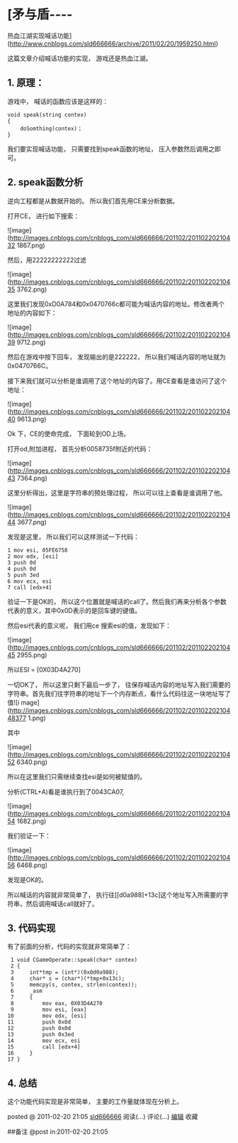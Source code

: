 #  [矛与盾----
热血江湖实现喊话功能](http://www.cnblogs.com/sld666666/archive/2011/02/20/1959250.html)

这篇文章介绍喊话功能的实现， 游戏还是热血江湖。

## 1\. 原理：

游戏中， 喊话的函数应该是这样的：

    void speak(string contex)  
    {  
        doSomthing(contex)；  
    }

我们要实现喊话功能， 只需要找到speak函数的地址， 压入参数然后调用之即可。

## 2\. speak函数分析

逆向工程都是从数据开始的。 所以我们首先用CE来分析数据。

打开CE， 进行如下搜索：

![image](http://images.cnblogs.com/cnblogs_com/sld666666/201102/20110220210432
1867.png)

然后，用22222222222过滤

![image](http://images.cnblogs.com/cnblogs_com/sld666666/201102/20110220210435
3762.png)

这里我们发现0xD0A784和0x0470766c都可能为喊话内容的地址。修改者两个地址的内容如下：

![image](http://images.cnblogs.com/cnblogs_com/sld666666/201102/20110220210439
9712.png)

然后在游戏中按下回车， 发现输出的是222222， 所以我们喊话内容的地址就为0x0470766C。

接下来我们就可以分析是谁调用了这个地址的内容了。用CE查看是谁访问了这个地址：

![image](http://images.cnblogs.com/cnblogs_com/sld666666/201102/20110220210440
9613.png)

Ok 下，CE的使命完成， 下面轮到OD上场。

打开od,附加进程， 首先分析0058735f附近的代码：

![image](http://images.cnblogs.com/cnblogs_com/sld666666/201102/20110220210443
7364.png)

这里分析得出，这里是字符串的预处理过程， 所以可以往上查看是谁调用了他。

![image](http://images.cnblogs.com/cnblogs_com/sld666666/201102/20110220210444
3677.png)

发现是这里， 所以我们可以这样测试一下代码：

    1 mov esi, 05FE6758   
    2 mov edx, [esi]   
    3 push 0d   
    4 push 0d   
    5 push 3ed   
    6 mov ecx, esi   
    7 call [edx+4]

验证一下是OK的， 所以这个位置就是喊话的call了。然后我们再来分析各个参数代表的意义，其中0x0D表示的是回车键的键值。

然后esi代表的意义呢， 我们用ce 搜索esi的值，发现如下：

![image](http://images.cnblogs.com/cnblogs_com/sld666666/201102/20110220210445
2955.png)

所以ESI = [0X03D4A270]

一切OK了， 所以这里只剩下最后一步了， 往保存喊话内容的地址写入我们需要的字符串。首先我们往字符串的地址下一个内存断点，看什么代码往这一块地址写了值![i
mage](http://images.cnblogs.com/cnblogs_com/sld666666/201102/20110220210448377
1.png)

其中

![image](http://images.cnblogs.com/cnblogs_com/sld666666/201102/20110220210452
6340.png)

所以在这里我们只需继续查找esi是如何被赋值的。

分析(CTRL+A)看是谁执行到了0043CA07,

![image](http://images.cnblogs.com/cnblogs_com/sld666666/201102/20110220210454
1682.png)

我们验证一下：

![image](http://images.cnblogs.com/cnblogs_com/sld666666/201102/20110220210456
6468.png)

发现是OK的。

所以喊话的内容就非常简单了， 执行往[[d0a988]+13c]这个地址写入所需要的字符串，然后调用喊话call就好了。

## 3\. 代码实现

有了前面的分析，代码的实现就非常简单了：

     1 void CGameOperate::speak(char* contex)   
     2 {   
     3     int*tmp = (int*)(0x0d0a988);   
     4     char* s = (char*)(*tmp+0x13c);   
     5     memcpy(s, contex, strlen(contex));   
     6     _asm   
     7     {   
     8         mov eax, 0X03D4A270   
     9         mov esi, [eax]   
    10         mov edx, [esi]   
    11         push 0x0d   
    12         push 0x0d   
    13         push 0x3ed   
    14         mov ecx, esi   
    15         call [edx+4]   
    16     }   
    17 }

## 4\. 总结

这个功能代码实现是非常简单， 主要的工作量就体现在分析上。

posted @ 2011-02-20 21:05 [sld666666](http://www.cnblogs.com/sld666666/)
阅读(...) 评论(...) [编辑](https://i.cnblogs.com/EditPosts.aspx?postid=1959250) 收藏

##备注 
 @post in:2011-02-20 21:05